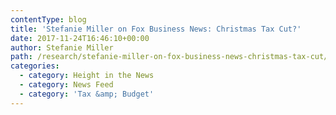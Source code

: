 ```yaml
---
contentType: blog
title: 'Stefanie Miller on Fox Business News: Christmas Tax Cut?'
date: 2017-11-24T16:46:10+00:00
author: Stefanie Miller
path: /research/stefanie-miller-on-fox-business-news-christmas-tax-cut/
categories:
  - category: Height in the News
  - category: News Feed
  - category: 'Tax &amp; Budget'
---
```

<script type="text/javascript" src="http://video.foxbusiness.com/v/embed.js?id=5657243955001&w=466&h=263"></script>